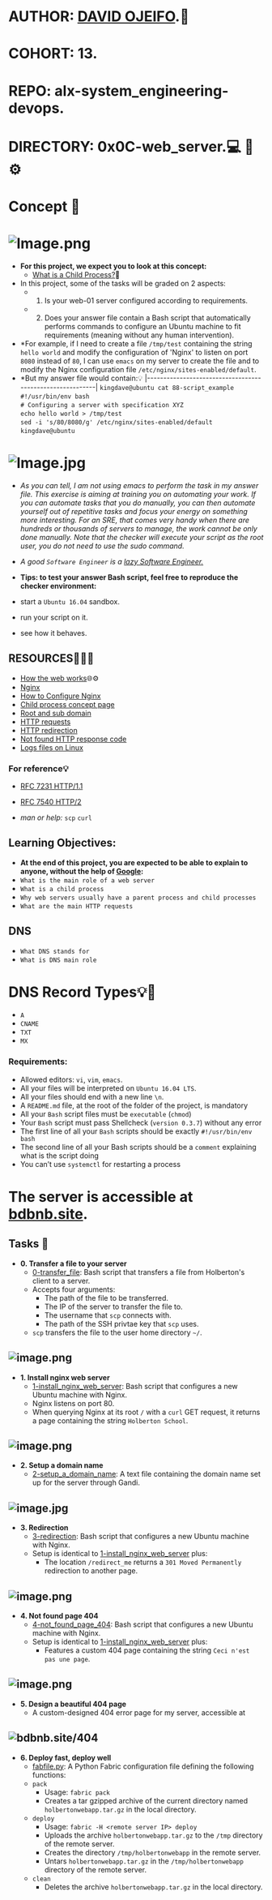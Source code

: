 # AUTHOR:         [DAVID OJEIFO](https://github.com/Kingvadee).:briefcase:
# COHORT:         13.
# REPO:		  alx-system_engineering-devops.
# DIRECTORY:	  0x0C-web_server.:computer: :rocket: :gear:

# Concept :page_with_curl:

# ![Image.png](https://s3.amazonaws.com/intranet-projects-files/holbertonschool-sysadmin_devops/266/8Gu52Qv.png)
 * **For this project, we expect you to look at this concept:**
    * [What is a Child Process?](https://intranet.alxswe.com/concepts/110):book:
 * In this project, some of the tasks will be graded on 2 aspects:
    * 1.	Is your web-01 server configured according to requirements.
    * 2.	Does your answer file contain a Bash script that automatically
    	     	performs commands to configure an Ubuntu machine to fit
		requirements (meaning without any human intervention).
 * *For example, if I need to create a file `/tmp/test` containing the string
   `hello world` and modify the configuration of 'Nginx' to listen on port `8080`
    instead of `80`, I can use `emacs` on my server to create the file and to
    modify the Nginx configuration file `/etc/nginx/sites-enabled/default`.
 * *But my answer file would contain::bulb:
    |----------------------------------------------------------|
     `kingdave@ubuntu cat 88-script_example`		       
     `#!/usr/bin/env bash`				       
     `# Configuring a server with specification XYZ`	       
     `echo hello world > /tmp/test`			       
     `sed -i 's/80/8080/g' /etc/nginx/sites-enabled/default`
     `kingdave@ubuntu`					       

# ![Image.jpg](https://s3.amazonaws.com/intranet-projects-files/holbertonschool-sysadmin_devops/266/82VsYEC.jpg)
 * *As you can tell, I am not using emacs to perform the task in my answer file.
    This exercise is aiming at training you on automating your work. If you can
    automate tasks that you do manually, you can then automate yourself out of
    repetitive tasks and focus your energy on something more interesting.
    For an SRE, that comes very handy when there are hundreds or thousands of
    servers to manage, the work cannot be only done manually. Note that the
    checker will execute your script as the root user, you do not need to use
    the sudo command.*

 * *A good `Software Engineer` is a [lazy Software Engineer.](https://www.techwell.com/techwell-insights/2013/12/why-best-programmers-are-lazy-and-act-dumb)*
 * **Tips: to test your answer Bash script, feel free to reproduce the checker environment:**
 * 	start a `Ubuntu 16.04` sandbox.
 * 	run your script on it.
 * 	see how it behaves.
##	RESOURCES:book::globe_with_meridians::link:
 * 	[How the web works](https://developer.mozilla.org/en-US/docs/Learn/Getting_started_with_the_web/How_the_Web_works):globe_with_meridians::gear:
 * 	[Nginx](https://en.wikipedia.org/wiki/Nginx)
 * 	[How to Configure Nginx](https://www.digitalocean.com/community/tutorials/how-to-set-up-nginx-server-blocks-virtual-hosts-on-ubuntu-16-04)
 * 	[Child process concept page](https://intranet.alxswe.com/concepts/110)
 * 	[Root and sub domain](https://landingi.com/help/domains-vs-subdomains/)
 * 	[HTTP requests](https://www.tutorialspoint.com/http/http_methods.htm)
 * 	[HTTP redirection](https://moz.com/learn/seo/redirection)
 * 	[Not found HTTP response code](https://en.wikipedia.org/wiki/HTTP_404)
 * 	[Logs files on Linux](https://www.cyberciti.biz/faq/ubuntu-linux-gnome-system-log-viewer/)
###	 For reference:bulb:
 *	 [RFC 7231 HTTP/1.1](https://datatracker.ietf.org/doc/html/rfc7231)
 *	 [RFC 7540 HTTP/2](https://datatracker.ietf.org/doc/html/rfc7540)

 * *man or help:*
    `scp`
    `curl`
## Learning Objectives:
 * **At the end of this project, you are expected to be able to explain to anyone, without the help of [Google](https://www.google.com):**
 * `What is the main role of a web server`
 * `What is a child process`
 * `Why web servers usually have a parent process and child processes`
 * `What are the main HTTP requests`
## **DNS**
 * `What DNS stands for`
 * `What is DNS main role`

# DNS Record Types:bulb::page_with_curl:
 * `A`
 * `CNAME`
 * `TXT`
 * `MX`

### Requirements:
 * Allowed editors: `vi`, `vim`, `emacs`.
 * All your files will be interpreted on `Ubuntu 16.04 LTS`.
 * All your files should end with a new line `\n`.
 * A `README.md` file, at the root of the folder of the project, is mandatory
 * All your `Bash` script files must be `executable` (`chmod`)
 * Your `Bash` script must pass Shellcheck (`version 0.3.7`) without any error
 * The first line of all your `Bash` scripts should be exactly `#!/usr/bin/env bash`
 * The second line of all your Bash scripts should be a `comment` explaining what is the script doing
 * You can’t use `systemctl` for restarting a process

# The server is accessible at [bdbnb.site](http://bdbnb.site).

## Tasks :page_with_curl:

* **0. Transfer a file to your server**
  * [0-transfer_file](./0-transfer_file): Bash script that transfers a file
  from Holberton's client to a server.
  * Accepts four arguments:
    * The path of the file to be transferred.
    * The IP of the server to transfer the file to.
    * The username that `scp` connects with.
    * The path of the SSH privtae key that `scp` uses.
  * `scp` transfers the file to the user home directory `~/`.
## ![image.png](https://media.istockphoto.com/id/1188883674/vector/file-transfer-concept-vector-illustration.jpg?s=1024x1024&w=is&k=20&c=MqAzPzD3eaLdHAZ-RmAIA8kSQbhf6r3KUc2z-7Lwf28=)

* **1. Install nginx web server**
  * [1-install_nginx_web_server](./1-install_nginx_web_server): Bash script
  that configures a new Ubuntu machine with Nginx.
  * Nginx listens on port 80.
  * When querying Nginx at its root `/` with a `curl` GET request,
  it returns a page containing the string `Holberton School`.
## ![image.png](https://miro.medium.com/v2/resize:fit:1400/format:webp/1*Z8iMi4DxvfcrFDJoRq3FQQ.png)

* **2. Setup a domain name**
  * [2-setup_a_domain_name](./2-setup_a_domain_name): A text file containing
  the domain name set up for the server through Gandi.
## ![image.jpg](https://c8.alamy.com/comp/2PRC3YN/miniature-people-and-toys-word-with-the-word-domain-name-2PRC3YN.jpg)

* **3. Redirection**
  * [3-redirection](./3-redirection): Bash script that configures a new Ubuntu
  machine with Nginx.
  * Setup is identical to [1-install_nginx_web_server](./1-install_nginx_web_server)
  plus:
    * The location `/redirect_me` returns a `301 Moved Permanently` redirection
    to another page.
## ![image.png](https://ahrefs.com/blog/wp-content/uploads/2019/04/fb-301-redirects-2.png)

* **4. Not found page 404**
  * [4-not_found_page_404](./4-not_found_page_404): Bash script that configures
  a new Ubuntu machine with Nginx.
  * Setup is identical to [1-install_nginx_web_server](./1-install_nginx_web_server)
  plus:
    * Features a custom 404 page containing the string `Ceci n'est pas une page`.
## ![image.png](https://i0.wp.com/learn.onemonth.com/wp-content/uploads/2017/08/1-10.png?fit=845%2C503&ssl=1)

* **5. Design a beautiful 404 page**
  * A custom-designed 404 error page for my server, accessible at
## ![bdbnb.site/404](http://bdbnb.site/404)

* **6. Deploy fast, deploy well**
  * [fabfile.py](./fabfile.py): A Python Fabric configuration file defining
  the following functions:
  * `pack`
    * Usage: `fabric pack`
    * Creates a tar gzipped archive of the current directory named
    `holbertonwebapp.tar.gz` in the local directory.
  * `deploy`
    * Usage: `fabric -H <remote server IP> deploy`
    * Uploads the archive `holbertonwebapp.tar.gz` to the `/tmp`
    directory of the remote server.
    * Creates the directory `/tmp/holbertonwebapp` in the remote server.
    * Untars `holbertonwebapp.tar.gz` in the `/tmp/holbertonwebapp` directory
    of the remote server.
  * `clean`
    * Deletes the archive `holbertonwebapp.tar.gz` in the local directory.
